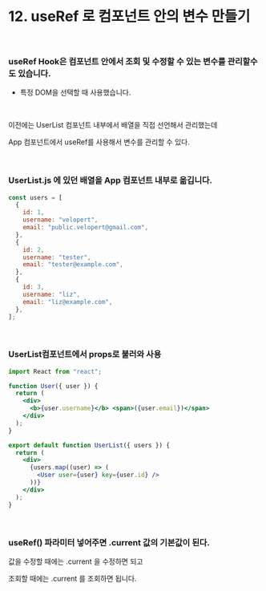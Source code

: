 # 12. useRef 로 컴포넌트 안의 변수 만들기

<br>

### useRef Hook은 컴포넌트 안에서 조회 및 수정할 수 있는 변수를 관리할수도 있습니다.

- 특정 DOM을 선택할 때 사용했습니다.

<br>

이전에는 UserList 컴포넌트 내부에서 배열을 직접 선언해서 관리했는데

App 컴포넌트에서 useRef를 사용해서 변수를 관리할 수 있다.

<br>

### UserList.js 에 있던 배열을 App 컴포넌트 내부로 옮깁니다.

```jsx
const users = [
  {
    id: 1,
    username: "velopert",
    email: "public.velopert@gmail.com",
  },
  {
    id: 2,
    username: "tester",
    email: "tester@example.com",
  },
  {
    id: 3,
    username: "liz",
    email: "liz@example.com",
  },
];
```

<br>

### UserList컴포넌트에서 props로 불러와 사용

```jsx
import React from "react";

function User({ user }) {
  return (
    <div>
      <b>{user.username}</b> <span>({user.email})</span>
    </div>
  );
}

export default function UserList({ users }) {
  return (
    <div>
      {users.map((user) => (
        <User user={user} key={user.id} />
      ))}
    </div>
  );
}
```

<br>

### useRef() 파라미터 넣어주면 .current 값의 기본값이 된다.

값을 수정할 때에는 .current 을 수정하면 되고

조회할 때에는 .current 를 조회하면 됩니다.
